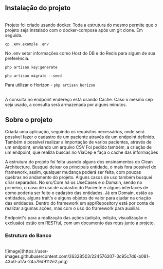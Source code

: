 ## Instalação do projeto

<br>
Projeto foi criado usando docker. Toda a estrutura do mesmo permite que o projeto seja instalado com o docker-compose após um git clone. Em seguida.


`cp .env.example .env`

No .env setar informações como Host do DB e do Redis para algum de sua preferẽncia.

`php artisan key:generate`

`php artisan migrate --seed`

Para utilizar o Horizon - `php artisan horizon` 

<br>
A consulta no endpoint endereço está usando Cache. Caso o mesmo cep seja usado, a consulta será armazenada por alguns minutos.

<br>

## Sobre o projeto

Criada uma aplicação, seguindo os requisitos necessários, onde será possível fazer o cadastro de um paciente através de um endpoint definido.
Também é possível realizar a importação de varios pacientes, através de um endpoint, enviando um arquivo CSV
Foi pedido também, a criação de um endpoint, que realiza buscas no ViaCep e faça o cache das informações

A estrutura do projeto foi feita usando alguns dos ensinamentos do Clean Architecture. Busquei deixar os principais entidade, o mais fora possível do framework, assim, qualquer mudança poderá ser feita, com poucas quebras no andamento do projeto. Alguns casos de uso também busquei criar separados. No src/Core há os UseCases e o Domain, sendo no primeiro, o caso de uso de cadastro do Paciente e alguns interfaces de como poderia ser feito o cadastro das entidades. Já em Domain, estão as entidades, alguns trait's e alguns objetos de valor para ajudar na criação das entidades.
Dentro do framework em app/Repository está por conta de realizar algumas ações, mas com o uso do framework para auxiliar. 

Endpoint's para a realização das ações (adição, edição, visualização e exclusão) estão em RESTful, com um documento das rotas junto a projeto.

### Estrutura do Banco
<br>
![image](https://user-images.githubusercontent.com/26328503/224576207-3c95c7d6-b081-43b0-a17a-24a79d9112e2.png)
<br>

